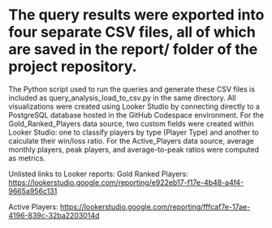 # The query results were exported into four separate CSV files, all of which are saved in the report/ folder of the project repository. 
The Python script used to run the queries and generate these CSV files is included as query_analysis_load_to_csv.py in the same directory. 
All visualizations were created using Looker Studio by connecting directly to a PostgreSQL database hosted in the GitHub Codespace environment.
For the Gold_Ranked_Players data source, two custom fields were created within Looker Studio: one to classify players by type (Player Type) 
and another to calculate their win/loss ratio. For the Active_Players data source, average monthly players, peak players, and average-to-peak 
ratios were computed as metrics. 


Unlisted links to Looker reports: 
Gold Ranked Players:
https://lookerstudio.google.com/reporting/e922eb17-f17e-4b48-a4f4-9665a956c131

Active Players:
https://lookerstudio.google.com/reporting/fffcaf7e-17ae-4196-839c-32ba2203014d
